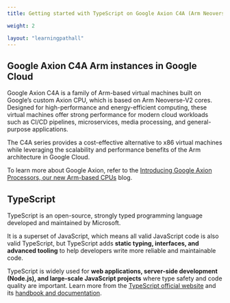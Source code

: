 ```yaml
---
title: Getting started with TypeScript on Google Axion C4A (Arm Neoverse-V2)

weight: 2

layout: "learningpathall"
---
```


## Google Axion C4A Arm instances in Google Cloud

Google Axion C4A is a family of Arm-based virtual machines built on Google’s custom Axion CPU, which is based on Arm Neoverse-V2 cores. Designed for high-performance and energy-efficient computing, these virtual machines offer strong performance for modern cloud workloads such as CI/CD pipelines, microservices, media processing, and general-purpose applications.

The C4A series provides a cost-effective alternative to x86 virtual machines while leveraging the scalability and performance benefits of the Arm architecture in Google Cloud.

To learn more about Google Axion, refer to the [Introducing Google Axion Processors, our new Arm-based CPUs](https://cloud.google.com/blog/products/compute/introducing-googles-new-arm-based-cpu) blog.

## TypeScript

TypeScript is an open-source, strongly typed programming language developed and maintained by Microsoft.  

It is a superset of JavaScript, which means all valid JavaScript code is also valid TypeScript, but TypeScript adds **static typing, interfaces, and advanced tooling** to help developers write more reliable and maintainable code.  

TypeScript is widely used for **web applications, server-side development (Node.js), and large-scale JavaScript projects** where type safety and code quality are important. Learn more from the [TypeScript official website](https://www.typescriptlang.org/) and its [handbook and documentation](https://www.typescriptlang.org/docs/).
